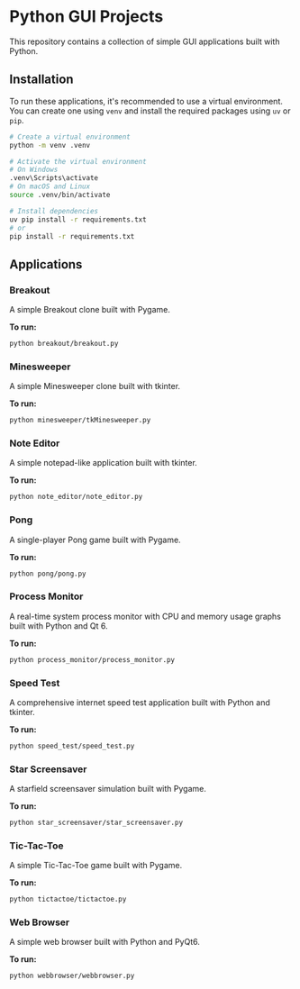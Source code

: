 # Python GUI Projects

This repository contains a collection of simple GUI applications built with Python.

## Installation

To run these applications, it's recommended to use a virtual environment. You can create one using `venv` and install the required packages using `uv` or `pip`.

```bash
# Create a virtual environment
python -m venv .venv

# Activate the virtual environment
# On Windows
.venv\Scripts\activate
# On macOS and Linux
source .venv/bin/activate

# Install dependencies
uv pip install -r requirements.txt
# or
pip install -r requirements.txt
```

## Applications

### Breakout

A simple Breakout clone built with Pygame.

**To run:**

```bash
python breakout/breakout.py
```

### Minesweeper

A simple Minesweeper clone built with tkinter.

**To run:**

```bash
python minesweeper/tkMinesweeper.py
```

### Note Editor

A simple notepad-like application built with tkinter.

**To run:**

```bash
python note_editor/note_editor.py
```

### Pong

A single-player Pong game built with Pygame.

**To run:**

```bash
python pong/pong.py
```

### Process Monitor

A real-time system process monitor with CPU and memory usage graphs built with Python and Qt 6.

**To run:**

```bash
python process_monitor/process_monitor.py
```

### Speed Test

A comprehensive internet speed test application built with Python and tkinter.

**To run:**

```bash
python speed_test/speed_test.py
```

### Star Screensaver

A starfield screensaver simulation built with Pygame.

**To run:**

```bash
python star_screensaver/star_screensaver.py
```

### Tic-Tac-Toe

A simple Tic-Tac-Toe game built with Pygame.

**To run:**

```bash
python tictactoe/tictactoe.py
```

### Web Browser

A simple web browser built with Python and PyQt6.

**To run:**

```bash
python webbrowser/webbrowser.py
```
